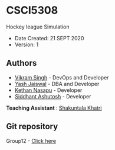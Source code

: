 # CSCI5308

Hockey league Simulation 

* Date Created: 21 SEPT 2020
* Version: 1

## Authors

- [Vikram Singh](vikram.singh@dal.ca) - DevOps and Developer
- [Yash Jaiswal](ys432526@dal.ca) - DBA and Developer
- [Kethan Nasapu](kt593002@dal.ca) - Developer
- [Siddhant Ashutosh](sd741288@dal.ca) - Developer

**Teaching Assistant** : [Shakuntala Khatri](sh898050@dal.ca)

## Git repository

Group12 - [Click here](https://git.cs.dal.ca/courses/2020-fall/csci-5308/group12/csci5308.git)
